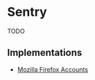 # Sentry

TODO

<!--
https://github.com/lidofinance/polygon-validators-monitoring/blob/develop/src/main.ts

https://github.com/UniqueNetwork/unique-marketplace-checkout-api/tree/main/src/utils/sentry
-->

## Implementations

- [Mozilla Firefox Accounts](https://github.com/mozilla/fxa/tree/main/packages/fxa-shared/nestjs/sentry)

<!--
if (error instanceof ApolloError) {
  return
}
-->

